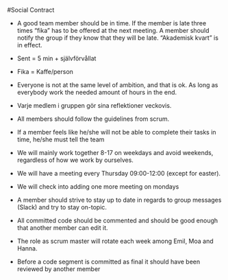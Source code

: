 #Social Contract

- A good team member should be in time. If the member is late three times “fika” has to be offered at the next meeting. A member should notify the group if they know that they will be late. “Akademisk kvart” is in effect. 
- Sent = 5 min + självförvållat
- Fika = Kaffe/person


- Everyone is not at the same level of ambition, and that is ok. As long as everybody work the needed amount of hours in the end. 

- Varje medlem i gruppen gör sina reflektioner veckovis. 

- All members should follow the guidelines from scrum.

- If a member feels like he/she will not be able to complete their tasks in time, he/she must tell the team

- We will mainly work together 8-17 on weekdays and avoid weekends, regardless of how we work by ourselves.

- We will have a meeting every Thursday 09:00-12:00 (except for easter).

- We will check into adding one more meeting on mondays

- A member should strive to stay up to date in regards to group messages (Slack) and try to stay on-topic.

- All committed code should be commented and should be good enough that another member can edit it.

- The role as scrum master will rotate each week among Emil, Moa and Hanna.

- Before a code segment is committed as final it should have been reviewed by another member
